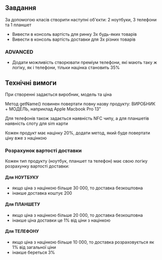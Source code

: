 
## Завдання
За допомогою класів створити наступні об'єкти: 2 ноутбуки, 3 телефони та 1 планшет

* Вивести в консоль вартість для ринку 3х будь-яких товарів
* Вивести в консоль вартість доставки для 3х різних товарів

### ADVANCED
* Додати можливість створювати преміум телефони, які мають таку ж логіку, як і телефони, тільки націнка становить 35%

## Технічні вимоги
При створенні задається виробник, модель та ціна 

Метод getName() повинен повертати повну назву продукту:
ВИРОБНИК + МОДЕЛЬ, наприклад Apple Macbook Pro 13"

Для телефонів також задається наявність NFC чипу,
а для планшетів наявність слоту для sim карти

Кожен продукт має націнку 20%, додати метод, який
буде повертати ціну вже з націнкою

### Розрахунок вартості доставки
Кожен тип продукту (ноутбук, планшет та телефон) має свою логіку розрахунку вартості доставки:
 
#### Для НОУТБУКУ
 * якщо ціна з націнкою більше 30 000, то доставка безкоштовна
 * інакше доставка коштує 200

#### Для ПЛАНШЕТУ
 * якщо ціна з націнкою більше 20 000, то доставка безкоштовна
 * інакше ціна доставки це 1% від ціни з націнкою

#### Для ТЕЛЕФОНУ
 * якщо ціна з націнкою більше 10 000, то доставка розраховується як 1% від загальної ціни
 * інакше береться 3%
